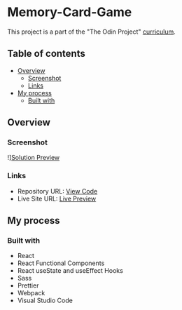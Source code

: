 # Memory-Card-Game

This project is a part of the "The Odin Project" [curriculum](https://www.theodinproject.com/).

## Table of contents

- [Overview](#overview)
  - [Screenshot](#screenshot)
  - [Links](#links)
- [My process](#my-process)
  - [Built with](#built-with)

## Overview

### Screenshot

!][Solution Preview](./public/preview.png)

### Links

- Repository URL: [View Code](https://github.com/romaleks/Memory-Card-Game)
- Live Site URL: [Live Preview](https://romaleks.github.io/Memory-Card-Game/)

## My process

### Built with

- React
- React Functional Components
- React useState and useEffect Hooks
- Sass
- Prettier
- Webpack
- Visual Studio Code
